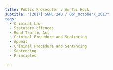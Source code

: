 ```yaml
---
title: Public Prosecutor v Aw Tai Hock 
subtitle: "[2017] SGHC 240 / 06\_October\_2017"
tags:
  - Criminal Law
  - Statutory offences
  - Road Traffic Act
  - Criminal Procedure and Sentencing
  - Appeal
  - Criminal Procedure and Sentencing
  - Sentencing
  - Principles

---
```


